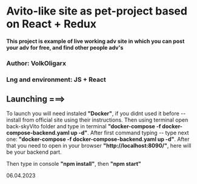 # Avito-like site as pet-project based on React + Redux

#### This project is example of live working adv site in which you can post your adv for free, and find other people adv's

### Author: VolkOligarx

### Lng and environment: JS + React

## Launching ===>

To launch you will need instaled **"Docker"**, if you didnt used it before -- install from official site using their instructions. Then using terminal open back-skyVito folder and type in terminal **"docker-compose -f docker-compose-backend.yaml up -d"**. After first command typing -- type next one: **"docker-compose -f docker-compose-backend.yaml up -d"**. After that you need to open in your browser **"http://localhost:8090/"**, here will be your backend part.

Then type in console **"npm install"**, then **"npm start"**


06.04.2023
